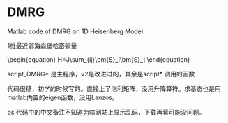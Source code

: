 # DMRG
Matlab code of DMRG on 1D Heisenberg Model

1维最近邻海森堡哈密顿量

\begin{equation}
H=J\sum_{ij}\bm{S}_i\bm{S}_j
\end{equation}
  
script_DMRG* 是主程序，v2是改进过的，其余是script* 调用的函数

代码很糙，初学的时候写的。直接上了泡利矩阵，没用升降算符。求基态也是用matlab内置的eigen函数，没用Lanzos。

ps 代码中的中文备注不知道为啥网站上显示乱码，下载再看可能没问题。
